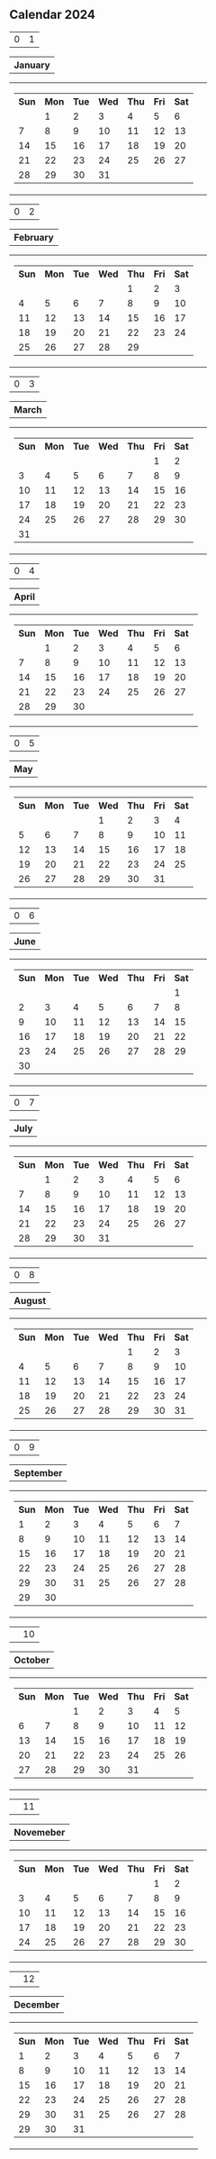 <!DOCTYPE html>
<html lang="en">
<head>
<meta charset="UTF-8">
<meta name="viewport" content="width=device-width, initial-scale=1.0">
<h2>Calendar 2024</h2>
</head>
<body>
<table>
  <tr>
                    <td>0</td>
                    <td>1</td><table>
                    <th>January</th>
                    </tr>
</table>
<table>
    <tr>
        <td>
            <table>
                <tr>
                    <th>Sun</th>
                    <th>Mon</th>
                    <th>Tue</th>
                    <th>Wed</th>
                    <th>Thu</th>
                    <th>Fri</th>
                    <th>Sat</th>
                </tr>
                 <!-- Dates for January 2024 -->
                <tr>
                   <td></td>
                   <td>1</td>
                    <td>2</td>
                    <td>3</td>
                    <td>4</td>
                    <td>5</td>
                    <td>6</td>
                </tr>
              <tr>
                    <td>7</td>
                    <td>8</td>
                    <td>9</td>
                    <td>10</td>
                    <td>11</td>
                    <td>12</td>
                    <td>13</td>
                </tr>
               <tr>
                    <td>14</td>
                    <td>15</td>
                    <td>16</td>
                    <td>17</td>
                    <td>18</td>
                    <td>19</td>
                    <td>20</td>
                </tr>
               <tr>
                    <td>21</td>
                    <td>22</td>
                    <td>23</td>
                    <td>24</td>
                    <td>25</td>
                    <td>26</td>
                    <td>27</td>
                </tr
                   <tr>
                    <td>28</td>
                    <td>29</td>
                    <td>30</td>
                    <td>31</td>
                    <td></td>
                    <td></td>
                    <td></td>
                </tr>
                <!-- Continue filling dates for January -->
                <!-- For brevity, I'm omitting the rest -->
            </table>
        </td>
        <td>
            <!-- February 2024 -->
        </td>
        <!-- Repeat the same structure for the rest of the months -->
    </tr>
</table>
    
<table>
  <tr>
                    <td>0</td>
                    <td>2</td><table>
                    <th>February</th>
                    </tr>
</table>
<table>
    <tr>
        <td>
            <table>
                <tr>
                    <th>Sun</th>
                    <th>Mon</th>
                    <th>Tue</th>
                    <th>Wed</th>
                    <th>Thu</th>
                    <th>Fri</th>
                    <th>Sat</th>
                </tr>
                 <!-- Dates for January 2024 -->
                <tr>
                    <td></td>
                    <td></td>
                    <td></td>
                    <td></td>
                    <td>1</td>
                   <td>2</td>
                   <td>3</td>
                </tr>
               <!-- Dates for January 2024 -->
               <tr>
                    <td>4</td>
                    <td>5</td>
                    <td>6</td>
                    <td>7</td>
                    <td>8</td>
                    <td>9</td>
                    <td>10</td>
                </tr>
               <tr>
                    <td>11</td>
                    <td>12</td>
                    <td>13</td>
                    <td>14</td>
                    <td>15</td>
                    <td>16</td>
                    <td>17</td>
                </tr>
                <tr>
                    <td>18</td>
                    <td>19</td>
                    <td>20</td>
                    <td>21</td>
                    <td>22</td>
                    <td>23</td>
                    <td>24</td>
                </tr>
                 <tr>
                    <td>25</td>
                    <td>26</td>
                    <td>27</td>
                    <td>28</td>
                    <td>29</td>
                    <td></td>
                    <td></td>
                </tr>
         
</table>
  </td>
        <td>
            <!-- February 2024 -->
        </td>
        <!-- Repeat the same structure for the rest of the months -->
    </tr>
</table>
    

<table>
    
  <tr>
                    <td>0</td>
                    <td>3</td><table>
                    <th>March</th>
 </tr>
                      
</table>
    </td>
        <td>
            <!-- February 2024 -->
        </td>
        <!-- Repeat the same structure for the rest of the months -->
    </tr>
</table>
      
<table>
    <tr>
        <td>
            <table>
                <tr>
                    <th>Sun</th>
                    <th>Mon</th>
                    <th>Tue</th>
                    <th>Wed</th>
                    <th>Thu</th>
                    <th>Fri</th>
                    <th>Sat</th>
                </tr>
                 <!-- Dates for January 2024 -->
                <tr>
                    <td></td>
                    <td></td>
                    <td></td>
                    <td></td>
                    <td></td>
                   <td>1</td>
                   <td>2</td>
                </tr>
               <!-- Dates for January 2024 -->
               <tr>
                    <td>3</td>
                    <td>4</td>
                    <td>5</td>
                    <td>6</td>
                    <td>7</td>
                    <td>8</td>
                    <td>9</td>
                </tr>
               <tr>
                    <td>10</td>
                    <td>11</td>
                    <td>12</td>
                    <td>13</td>
                    <td>14</td>
                    <td>15</td>
                    <td>16</td>
                </tr>
                <tr>
                    <td>17</td>
                    <td>18</td>
                    <td>19</td>
                    <td>20</td>
                    <td>21</td>
                    <td>22</td>
                    <td>23</td>
                </tr>
                 <tr>
                    <td>24</td>
                    <td>25</td>
                    <td>26</td>
                    <td>27</td>
                    <td>28</td>
                    <td>29</td>
                    <td>30</td>
                 </tr>
              <tr>
                 <td>31</td>
                     <td></td>
                    <td></td>
                    <td></td>
                    <td></td>
                    <td></td>
                    <td></td>
              </tr>
                  
                 
          
                
    
</table>

  </td>
        <td>
            <!-- February 2024 -->
        </td>
        <!-- Repeat the same structure for the rest of the months -->
    </tr>
</table>

<table>
    
  <tr>
                    <td>0</td>
                    <td>4</td><table>
                    <th>April</th>
 </tr>
                      
</table>
    </td>
        <td>
            <!-- February 2024 -->
        </td>
        <!-- Repeat the same structure for the rest of the months -->
    </tr>
</table>
 </td>
        <td>
            <!-- February 2024 -->
        </td>
        <!-- Repeat the same structure for the rest of the months -->
    </tr>
</table>
      
<table>
    <tr>
        <td>
            <table>
                <tr>
                    <th>Sun</th>
                    <th>Mon</th>
                    <th>Tue</th>
                    <th>Wed</th>
                    <th>Thu</th>
                    <th>Fri</th>
                    <th>Sat</th>
                </tr>
                 <!-- Dates for January 2024 -->
                <tr>
                    <td></td>
                    <td>1</td>
                    <td>2</td>
                    <td>3</td>
                    <td>4</td>
                   <td>5</td>
                   <td>6</td>
                </tr>
               <!-- Dates for January 2024 -->
               <tr>
                    <td>7</td>
                    <td>8</td>
                    <td>9</td>
                    <td>10</td>
                    <td>11</td>
                    <td>12</td>
                    <td>13</td>
                </tr>
               <tr>
                    <td>14</td>
                    <td>15</td>
                    <td>16</td>
                    <td>17</td>
                    <td>18</td>
                    <td>19</td>
                    <td>20</td>
                </tr>
                <tr>
                    <td>21</td>
                    <td>22</td>
                    <td>23</td>
                    <td>24</td>
                    <td>25</td>
                    <td>26</td>
                    <td>27</td>
                </tr>
                 <tr>
                    <td>28</td>
                    <td>29</td>
                    <td>30</td>
                    <td></td>
                    <td></td>
                    <td></td>
                    <td></td>
                 </tr>
              
                  
                 
          
                
    
</table>
      
    
</table>

  </td>
        <td>
            <!-- February 2024 -->
        </td>
        <!-- Repeat the same structure for the rest of the months -->
    </tr>
</table>

<table>
    
  <tr>
                    <td>0</td>
                    <td>5</td><table>
                    <th>May</th>
 </tr>
                      
</table>
    </td>
        <td>
            <!-- February 2024 -->
        </td>
        <!-- Repeat the same structure for the rest of the months -->
    </tr>
</table>
 </td>
        <td>
            <!-- February 2024 -->
        </td>
        <!-- Repeat the same structure for the rest of the months -->
    </tr>
</table>
      
<table>
    <tr>
        <td>
            <table>
                <tr>
                    <th>Sun</th>
                    <th>Mon</th>
                    <th>Tue</th>
                    <th>Wed</th>
                    <th>Thu</th>
                    <th>Fri</th>
                    <th>Sat</th>
                </tr>
                 <!-- Dates for January 2024 -->
                <tr>
                    <td></td>
                    <td></td>
                    <td></td>
                    <td>1</td>
                    <td>2</td>
                   <td>3</td>
                   <td>4</td>
                </tr>
               <!-- Dates for January 2024 -->
               <tr>
                    <td>5</td>
                    <td>6</td>
                    <td>7</td>
                    <td>8</td>
                    <td>9</td>
                    <td>10</td>
                    <td>11</td>
                </tr>
               <tr>
                    <td>12</td>
                    <td>13</td>
                    <td>14</td>
                    <td>15</td>
                    <td>16</td>
                    <td>17</td>
                    <td>18</td>
                </tr>
                <tr>
                    <td>19</td>
                    <td>20</td>
                    <td>21</td>
                    <td>22</td>
                    <td>23</td>
                    <td>24</td>
                    <td>25</td>
                </tr>
                 <tr>
                    <td>26</td>
                    <td>27</td>
                    <td>28</td>
                    <td>29</td>
                    <td>30</td>
                    <td>31</td>
                    <td></td>
                 </tr>
              
                  
                   
    
</table>

  </td>
        <td>
            <!-- February 2024 -->
        </td>
        <!-- Repeat the same structure for the rest of the months -->
    </tr>
</table>

<table>
    
  <tr>
                    <td>0</td>
                    <td>6</td><table>
                    <th>June</th>
 </tr>
                      
</table>
    </td>
        <td>
            <!-- February 2024 -->
        </td>
        <!-- Repeat the same structure for the rest of the months -->
    </tr>
</table>
 </td>
        <td>
            <!-- February 2024 -->
        </td>
        <!-- Repeat the same structure for the rest of the months -->
    </tr>
</table>
      
<table>
    <tr>
        <td>
            <table>
                <tr>
                    <th>Sun</th>
                    <th>Mon</th>
                    <th>Tue</th>
                    <th>Wed</th>
                    <th>Thu</th>
                    <th>Fri</th>
                    <th>Sat</th>
                </tr>
                 <!-- Dates for January 2024 -->
                <tr>
                    <td></td>
                    <td></td>
                    <td></td>
                    <td></td>
                    <td></td>
                   <td></td>
                   <td>1</td>
                </tr>
               <!-- Dates for January 2024 -->
               <tr>
                 <td>2</td>
                    <td>3</td>
                    <td>4</td>
                    <td>5</td>
                    <td>6</td>
                    <td>7</td>
                    <td>8</td>
                </tr>
               <tr>
                  <td>9</td>
                    <td>10</td>
                    <td>11</td>
                    <td>12</td>
                    <td>13</td>
                    <td>14</td>
                    <td>15</td>
                </tr>
                <tr>
                  <td>16</td>
                    <td>17</td>
                    <td>18</td>
                    <td>19</td>
                    <td>20</td>
                    <td>21</td>
                    <td>22</td>
                </tr>
                 <tr>
                 <td>23</td>
                    <td>24</td>
                    <td>25</td>
                    <td>26</td>
                    <td>27</td>
                    <td>28</td>
                    <td>29</td>
              </tr>
              <tr>
                 <td>30</td>
                     <td></td>
                    <td></td>
                    <td></td>
                    <td></td>
                    <td></td>
                    <td></td>
              </tr>
              
</table>
  </td>
        <td>
            <!-- February 2024 -->
        </td>
        <!-- Repeat the same structure for the rest of the months -->
    </tr>
</table>

<table>
    
  <tr>
                    <td>0</td>
                    <td>7</td><table>
                    <th>July</th>
 </tr>
                      
</table>
    </td>
        <td>
            <!-- February 2024 -->
        </td>
        <!-- Repeat the same structure for the rest of the months -->
    </tr>
</table>
 </td>
        <td>
            <!-- February 2024 -->
        </td>
        <!-- Repeat the same structure for the rest of the months -->
    </tr>
</table>
      
<table>
    <tr>
        <td>
            <table>
                <tr>
                    <th>Sun</th>
                    <th>Mon</th>
                    <th>Tue</th>
                    <th>Wed</th>
                    <th>Thu</th>
                    <th>Fri</th>
                    <th>Sat</th>
                </tr>
                 <!-- Dates for January 2024 -->
                <tr>
                    <td></td>
                    <td>1</td>
                    <td>2</td>
                    <td>3</td>
                    <td>4</td>
                   <td>5</td>
                   <td>6</td>
                </tr>
               <!-- Dates for January 2024 -->
               <tr>
                    <td>7</td>
                    <td>8</td>
                    <td>9</td>
                    <td>10</td>
                    <td>11</td>
                    <td>12</td>
                    <td>13</td>
                </tr>
               <tr>
                    <td>14</td>
                    <td>15</td>
                    <td>16</td>
                    <td>17</td>
                    <td>18</td>
                    <td>19</td>
                    <td>20</td>
                </tr>
                <tr>
                    <td>21</td>
                    <td>22</td>
                    <td>23</td>
                    <td>24</td>
                    <td>25</td>
                    <td>26</td>
                    <td>27</td>
                </tr>
                 <tr>
                    <td>28</td>
                    <td>29</td>
                    <td>30</td>
                    <td>31</td>
                    <td></td>
                    <td></td>
                    <td></td>
                 </tr>
              
                    
    
</table>

  </td>
        <td>
            <!-- February 2024 -->
        </td>
        <!-- Repeat the same structure for the rest of the months -->
    </tr>
</table>

<table>
    
  <tr>
                    <td>0</td>
                    <td>8</td><table>
                    <th>August</th>
 </tr>
                      
</table>
    </td>
        <td>
            <!-- February 2024 -->
        </td>
        <!-- Repeat the same structure for the rest of the months -->
    </tr>
</table>
 </td>
        <td>
            <!-- February 2024 -->
        </td>
        <!-- Repeat the same structure for the rest of the months -->
    </tr>
</table>
      
<table>
    <tr>
        <td>
            <table>
                <tr>
                    <th>Sun</th>
                    <th>Mon</th>
                    <th>Tue</th>
                    <th>Wed</th>
                    <th>Thu</th>
                    <th>Fri</th>
                    <th>Sat</th>
                </tr>
                 <!-- Dates for January 2024 -->
                <tr>
                    <td></td>
                    <td></td>
                    <td></td>
                    <td></td>
                    <td>1</td>
                   <td>2</td>
                   <td>3</td>
                </tr>
               <!-- Dates for January 2024 -->
               <tr>
                    <td>4</td>
                    <td>5</td>
                    <td>6</td>
                    <td>7</td>
                    <td>8</td>
                    <td>9</td>
                     <td>10</td>
                </tr>
               <tr>
                    <td>11</td>
                    <td>12</td>
                    <td>13</td>
                    <td>14</td>
                    <td>15</td>
                    <td>16</td>
                    <td>17</td>
                </tr>
                <tr>
                    <td>18</td>
                    <td>19</td>
                    <td>20</td>
                    <td>21</td>
                    <td>22</td>
                    <td>23</td>
                  <td>24</td>
                </tr>
                 <tr>
                    <td>25</td>
                    <td>26</td>
                    <td>27</td>
                    <td>28</td>
                    <td>29</td>
                    <td>30</td>
                     <td>31</td>
                 </tr>
              
                    
    
</table>

  </td>
        <td>
            <!-- February 2024 -->
        </td>
        <!-- Repeat the same structure for the rest of the months -->
    </tr>
</table>

<table>
    
  <tr>
                    <td>0</td>
                    <td>9</td><table>
                    <th>September</th>
 </tr>
                      
</table>
    </td>
        <td>
            <!-- February 2024 -->
        </td>
        <!-- Repeat the same structure for the rest of the months -->
    </tr>
</table>
 </td>
        <td>
            <!-- February 2024 -->
        </td>
        <!-- Repeat the same structure for the rest of the months -->
    </tr>
</table>
      
<table>
    <tr>
        <td>
            <table>
                <tr>
                    <th>Sun</th>
                    <th>Mon</th>
                    <th>Tue</th>
                    <th>Wed</th>
                    <th>Thu</th>
                    <th>Fri</th>
                    <th>Sat</th>
                </tr>
                 <!-- Dates for January 2024 -->
                <tr>
                    <td>1</td>
                    <td>2</td>
                    <td>3</td>
                   <td>4</td>
                    <td>5</td>
                    <td>6</td>
                    <td>7</td>
                </tr>
               <!-- Dates for January 2024 -->
               <tr>
                    <td>8</td>
                    <td>9</td>
                     <td>10</td>
                       <td>11</td>
                    <td>12</td>
                    <td>13</td>
                    <td>14</td>
                </tr>
               <tr>
                    <td>15</td>
                    <td>16</td>
                      <td>17</td>
                      <td>18</td>
                    <td>19</td>
                    <td>20</td>
                    <td>21</td>
                </tr>
                <tr>   
                    <td>22</td>
                    <td>23</td>
                    <td>24</td>
                   <td>25</td>
                    <td>26</td>
                    <td>27</td>
                    <td>28</td>
                </tr>
                 <tr>
                    <td>29</td>
                    <td>30</td>
                     <td>31</td>
                    <td>25</td>
                    <td>26</td>
                    <td>27</td>
                    <td>28</td>
                 </tr>
                  <td>29</td>
                     <td>30</td>
                    <td></td>
                    <td></td>
                    <td></td>
                    <td></td>
                    <td></td>
              
                    
    
</table>

  </td>
        <td>
            <!-- February 2024 -->
        </td>
        <!-- Repeat the same structure for the rest of the months -->
    </tr>
</table>

<table>
    
  <tr>
                    <td></td>
                    <td>10</td><table>
                    <th>October</th>
 </tr>
                      
</table>
    </td>
        <td>
            <!-- February 2024 -->
        </td>
        <!-- Repeat the same structure for the rest of the months -->
    </tr>
</table>
 </td>
        <td>
            <!-- February 2024 -->
        </td>
        <!-- Repeat the same structure for the rest of the months -->
    </tr>
</table>
      
<table>
    <tr>
        <td>
            <table>
                <tr>
                    <th>Sun</th>
                    <th>Mon</th>
                    <th>Tue</th>
                    <th>Wed</th>
                    <th>Thu</th>
                    <th>Fri</th>
                    <th>Sat</th>
                </tr>
                 <!-- Dates for January 2024 -->
                <tr>
                    <td></td>
                    <td></td>
                    <td>1</td>
                    <td>2</td>
                    <td>3</td>
                   <td>4</td>
                   <td>5</td>
                </tr>
               <!-- Dates for January 2024 -->
               <tr>
                    <td>6</td>
                    <td>7</td>
                    <td>8</td>
                    <td>9</td>
                      <td>10</td>
                    <td>11</td>
                    <td>12</td>
                </tr>
               <tr>
                    <td>13</td>
                    <td>14</td>
                    <td>15</td>
                    <td>16</td>
                    <td>17</td>
                    <td>18</td>
                    <td>19</td>
                </tr>
                <tr>
                    <td>20</td>
                   <td>21</td>
                    <td>22</td>
                    <td>23</td>
                    <td>24</td>
                    <td>25</td>
                    <td>26</td>
                </tr>
                 <tr>
                   <td>27</td>
                    <td>28</td>
                    <td>29</td>
                    <td>30</td>
                    <td>31</td>
                    <td></td>
                    <td></td>
                 </tr>
          
                        
    
</table>

  </td>
        <td>
            <!-- February 2024 -->
        </td>
        <!-- Repeat the same structure for the rest of the months -->
    </tr>
</table>

<table>
    
  <tr>
                    <td></td>
                    <td>11</td><table>
                    <th>Novemeber</th>
 </tr>
                      
</table>
    </td>
        <td>
            <!-- February 2024 -->
        </td>
        <!-- Repeat the same structure for the rest of the months -->
    </tr>
</table>
 </td>
        <td>
            <!-- February 2024 -->
        </td>
        <!-- Repeat the same structure for the rest of the months -->
    </tr>
</table>
      
<table>
    <tr>
        <td>
            <table>
                <tr>
                    <th>Sun</th>
                    <th>Mon</th>
                    <th>Tue</th>
                    <th>Wed</th>
                    <th>Thu</th>
                    <th>Fri</th>
                    <th>Sat</th>
                </tr>
                 <!-- Dates for January 2024 -->
                <tr>
                    <td></td>
                    <td></td>
                    <td></td>
                    <td></td>
                    <td></td>
                   <td>1</td>
                   <td>2</td>
                </tr>
               <!-- Dates for January 2024 -->
               <tr>
                    <td>3</td>
                    <td>4</td>
                    <td>5</td>
                    <td>6</td>
                    <td>7</td>
                    <td>8</td>
                    <td>9</td>
                </tr>
               <tr>
                    <td>10</td>
                    <td>11</td>
                    <td>12</td>
                    <td>13</td>
                    <td>14</td>
                    <td>15</td>
                    <td>16</td>
                </tr>
                <tr>
                    <td>17</td>
                    <td>18</td>
                    <td>19</td>
                    <td>20</td>
                    <td>21</td>
                    <td>22</td>
                    <td>23</td>
                </tr>
                 <tr>
                    <td>24</td>
                    <td>25</td>
                    <td>26</td>
                    <td>27</td>
                    <td>28</td>
                    <td>29</td>
                    <td>30</td>
                 </tr>
             
                        
    
</table>

  </td>
        <td>
            <!-- February 2024 -->
        </td>
        <!-- Repeat the same structure for the rest of the months -->
    </tr>
</table>

<table>
    
  <tr>
                    <td></td>
                    <td>12</td><table>
                    <th>December</th>
 </tr>
                      
</table>
    </td>
        <td>
            <!-- February 2024 -->
        </td>
        <!-- Repeat the same structure for the rest of the months -->
    </tr>
</table>
 </td>
        <td>
            <!-- February 2024 -->
        </td>
        <!-- Repeat the same structure for the rest of the months -->
    </tr>
</table>
      
<table>
    <tr>
        <td>
            <table>
                <tr>
                    <th>Sun</th>
                    <th>Mon</th>
                    <th>Tue</th>
                    <th>Wed</th>
                    <th>Thu</th>
                    <th>Fri</th>
                    <th>Sat</th>
                </tr>
                 <!-- Dates for January 2024 -->
 <tr>
                    <td>1</td>
                    <td>2</td>
                    <td>3</td>
                   <td>4</td>
                    <td>5</td>
                    <td>6</td>
                    <td>7</td>
                </tr>
               <!-- Dates for January 2024 -->
               <tr>
                    <td>8</td>
                    <td>9</td>
                     <td>10</td>
                       <td>11</td>
                    <td>12</td>
                    <td>13</td>
                    <td>14</td>
                </tr>
               <tr>
                    <td>15</td>
                    <td>16</td>
                      <td>17</td>
                      <td>18</td>
                    <td>19</td>
                    <td>20</td>
                    <td>21</td>
                </tr>
                <tr>   
                    <td>22</td>
                    <td>23</td>
                    <td>24</td>
                   <td>25</td>
                    <td>26</td>
                    <td>27</td>
                    <td>28</td>
                </tr>
                 <tr>
                    <td>29</td>
                    <td>30</td>
                     <td>31</td>
                    <td>25</td>
                    <td>26</td>
                    <td>27</td>
                    <td>28</td>
                 </tr>
                  <td>29</td>
                     <td>30</td>
                    <td>31</td>
                    <td></td>
                    <td></td>
                    <td></td>
                    <td></td>
              


</body>
</html>

